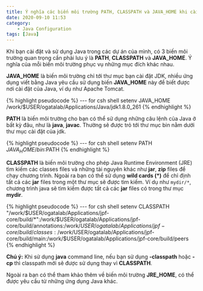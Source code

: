```yaml
---
title: Ý nghĩa các biến môi trường PATH, CLASSPATH và JAVA_HOME khi cài đặt và sử dụng Java
date: 2020-09-10 11:53
category:
    - Java Configuration
tags: [Java]
---
```

Khi bạn cài đặt và sử dụng Java trong các dự án của mình, có 3 biến môi trường quan trọng cần phải lưu ý là **PATH**, **CLASSPATH** và **JAVA_HOME**. Ý nghĩa của mỗi biến môi trường phục vụ những mục đích khác nhau.

**JAVA_HOME** là biến môi trường chỉ tới thư mục bạn cài đặt JDK, nhiều ứng dụng viết bằng Java yêu cầu sử dụng biến **JAVA_HOME** này để biết được nơi cài đặt của Java, ví dụ như Apache Tomcat.

{% highlight pseudocode %}
--- for csh shell
setenv JAVA_HOME /work/$USER/ogatalab/Applications/Java/jdk1.8.0_261
{% endhighlight %}

**PATH** là biến môi trường cho bạn có thể sử dụng những câu lệnh của Java ở bất kỳ đâu, như là **java**, **javac**. Thường sẽ được trỏ tới thư mục bin nằm dưới thư mục cài đặt của jdk.

{% highlight pseudocode %}
--- for csh shell
setenv PATH $JAVA_HOME/bin:$PATH
{% endhighlight %}

**CLASSPATH** là biến môi trường cho phép Java Runtime Environment (JRE) tìm kiếm các classes files và những tài nguyên khác như **jar**, **zip** files để chạy chương trình. Ngoài ra bạn có thể sử dụng **wild cards (*)** để chỉ định tất cả các **jar** files trong một thư mục sẽ được tìm kiếm.
Ví dụ như `mydir/*`, chương trình java sẽ tìm kiếm được tất cả các **jar** files có trong thư mục **mydir**.

{% highlight pseudocode %}
--- for csh shell
setenv CLASSPATH "/work/$USER/ogatalab/Applications/jpf-core/build/*":/work/$USER/ogatalab/Applications/jpf-core/build/annotations:/work/$USER/ogatalab/Applications/jpf-core/build/classes:/work/$USER/ogatalab/Applications/jpf-core/build/main:/work/$USER/ogatalab/Applications/jpf-core/build/peers
{% endhighlight %}

**Chú ý:** Khi sử dụng **java** command line, nếu bạn sử dụng **-classpath** hoặc **-cp** thì classpath mới sẽ được sử dụng thay vì **CLASSPATH**.

Ngoài ra bạn có thể tham khảo thêm về biến môi trường **JRE_HOME**, có thể được yêu cầu từ những ứng dụng Java khác.